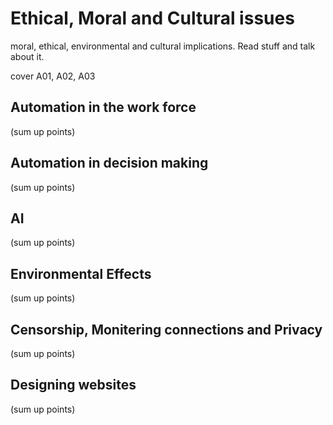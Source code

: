 # Ethical, Moral and Cultural issues
moral, ethical, environmental and cultural implications. Read stuff and talk about it.

cover A01, A02, A03

## Automation in the work force
(sum up points)

## Automation in decision making
(sum up points)

## AI
(sum up points)

## Environmental Effects
(sum up points)

## Censorship, Monitering connections and Privacy
(sum up points)

## Designing websites
(sum up points)
